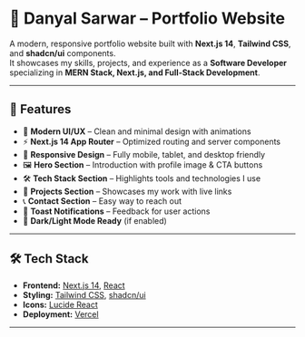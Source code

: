 # 🚀 Danyal Sarwar – Portfolio Website

A modern, responsive portfolio website built with **Next.js 14**, **Tailwind CSS**, and **shadcn/ui** components.  
It showcases my skills, projects, and experience as a **Software Developer** specializing in **MERN Stack, Next.js, and Full-Stack Development**.  

---

## 📌 Features

- 🎨 **Modern UI/UX** – Clean and minimal design with animations  
- ⚡ **Next.js 14 App Router** – Optimized routing and server components  
- 📱 **Responsive Design** – Fully mobile, tablet, and desktop friendly  
- 🖼️ **Hero Section** – Introduction with profile image & CTA buttons  
- 🛠️ **Tech Stack Section** – Highlights tools and technologies I use  
- 📂 **Projects Section** – Showcases my work with live links  
- 📞 **Contact Section** – Easy way to reach out  
- 🔔 **Toast Notifications** – Feedback for user actions  
- 🌙 **Dark/Light Mode Ready** (if enabled)  

---

## 🛠️ Tech Stack

- **Frontend:** [Next.js 14](https://nextjs.org/), [React](https://reactjs.org/)  
- **Styling:** [Tailwind CSS](https://tailwindcss.com/), [shadcn/ui](https://ui.shadcn.com/)  
- **Icons:** [Lucide React](https://lucide.dev/)  
- **Deployment:** [Vercel](https://vercel.com/)  

---

